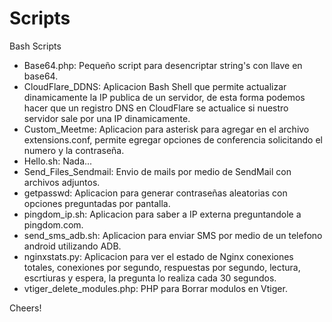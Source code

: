 Scripts
=======

Bash Scripts

* Base64.php: Pequeño script para desencriptar string's con llave en base64.
* CloudFlare_DDNS: Aplicacion Bash Shell que permite actualizar dinamicamente la IP publica de un servidor, de esta forma podemos hacer que un registro DNS en CloudFlare se actualice si nuestro servidor sale por una IP dinamicamente.
* Custom_Meetme: Aplicacion para asterisk para agregar en el archivo extensions.conf, permite egregar opciones de conferencia solicitando el numero y la contraseña.
* Hello.sh: Nada...
* Send_Files_Sendmail: Envio de mails por medio de SendMail con archivos adjuntos.
* getpasswd: Aplicacion para generar contraseñas aleatorias con opciones preguntadas por pantalla.
* pingdom_ip.sh: Aplicacion para saber a IP externa preguntandole a pingdom.com.
* send_sms_adb.sh: Aplicacion para enviar SMS por medio de un telefono android utilizando ADB.
* nginxstats.py: Aplicacion para ver el estado de Nginx conexiones totales, conexiones por segundo, respuestas por segundo, lectura, escrtiuras y espera, la pregunta lo realiza cada 30 segundos.
* vtiger_delete_modules.php: PHP para Borrar modulos en Vtiger.

Cheers!
